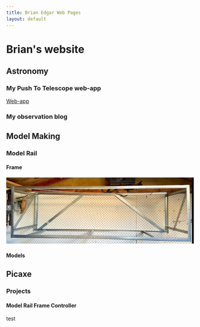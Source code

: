 ```yaml
---
title: Brian Edgar Web Pages
layout: default
---
```


# Brian's website 
## Astronomy
### My Push To Telescope web-app
[Web-app]("https://htmlpreview.github.io/?https://github.com/bwedgar/PushToTelescope/blob/ES6/GoTo.html")
### My observation blog

## Model Making
### Model Rail
#### Frame
![image](/images/modelRailFrame.png)
#### Models


## Picaxe
### Projects
#### Model Rail Frame Controller
test

